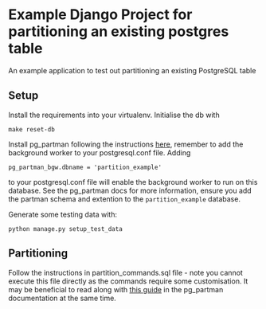 # Example Django Project for partitioning an existing postgres table

An example application to test out partitioning an existing PostgreSQL table
## Setup 
Install the requirements into your virtualenv.
Initialise the db with

    make reset-db

Install pg_partman following the instructions [here](https://github.com/pgpartman/pg_partman#installation), 
remember to add the background worker to your postgresql.conf file. Adding 

    pg_partman_bgw.dbname = 'partition_example'

to your postgresql.conf file will enable the background worker to run on this database.
See the pg_partman docs for more information, 
ensure you add the partman schema and extention to the `partition_example` database.

Generate some testing data with:

    python manage.py setup_test_data

## Partitioning

Follow the instructions in partition_commands.sql file - note you cannot execute this file directly as the commands require some customisation.
It may be beneficial to read along with [this guide](https://github.com/pgpartman/pg_partman/blob/master/doc/pg_partman_howto_native.md#online-partitioning)
 in the pg_partman documentation at the same time.

